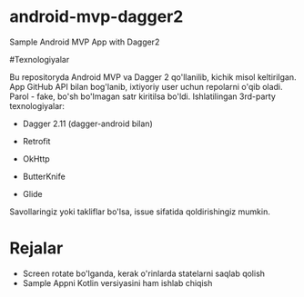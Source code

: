 # android-mvp-dagger2
Sample Android MVP App with Dagger2

#Texnologiyalar

Bu repositoryda Android MVP va Dagger 2 qo'llanilib, kichik misol keltirilgan. App GitHub API bilan bog'lanib, ixtiyoriy user uchun repolarni o'qib oladi. Parol - fake, bo'sh bo'lmagan satr kiritilsa bo'ldi. Ishlatilingan 3rd-party texnologiyalar:


- Dagger 2.11 (dagger-android bilan)

- Retrofit

- OkHttp

- ButterKnife

- Glide

Savollaringiz yoki takliflar bo'lsa, issue sifatida qoldirishingiz mumkin.

# Rejalar

- Screen rotate bo'lganda, kerak o'rinlarda statelarni saqlab qolish
- Sample Appni Kotlin versiyasini ham ishlab chiqish
